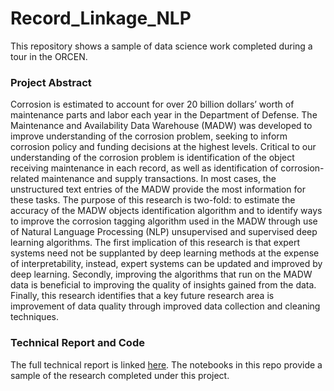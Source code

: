# Record_Linkage_NLP
This repository shows a sample of data science work completed during a tour in the ORCEN.

### Project Abstract
Corrosion is estimated to account for over 20 billion dollars’ worth of maintenance parts and
labor each year in the Department of Defense. The Maintenance and Availability Data
Warehouse (MADW) was developed to improve understanding of the corrosion problem,
seeking to inform corrosion policy and funding decisions at the highest levels. Critical to our
understanding of the corrosion problem is identification of the object receiving maintenance in
each record, as well as identification of corrosion-related maintenance and supply transactions.
In most cases, the unstructured text entries of the MADW provide the most information for these
tasks. The purpose of this research is two-fold: to estimate the accuracy of the MADW objects
identification algorithm and to identify ways to improve the corrosion tagging algorithm used in
the MADW through use of Natural Language Processing (NLP) unsupervised and supervised
deep learning algorithms. The first implication of this research is that expert systems need not be
supplanted by deep learning methods at the expense of interpretability, instead, expert systems
can be updated and improved by deep learning. Secondly, improving the algorithms that run on
the MADW data is beneficial to improving the quality of insights gained from the data. Finally,
this research identifies that a key future research area is improvement of data quality through
improved data collection and cleaning techniques.

### Technical Report and Code
The full technical report is linked [here](https://github.com/jjc44/Record_Linkage_NLP/blob/main/CPO%202020%20Tech%20Report%2015JUN20.pdf).  The notebooks in this repo provide a sample of the research 
completed under this project. 
